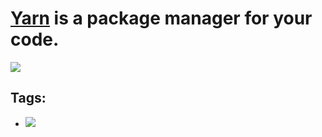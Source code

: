 # [Yarn](https://yarnpkg.com) is a package manager for your code.
[![](https://images.microbadger.com/badges/image/n0trace/yarn.svg)](https://microbadger.com/images/n0trace/yarn "Get your own image badge on microbadger.com")


## Tags:
* [![](https://images.microbadger.com/badges/version/n0trace/yarn.svg)](https://microbadger.com/images/n0trace/yarn "Get your own version badge on microbadger.com")
